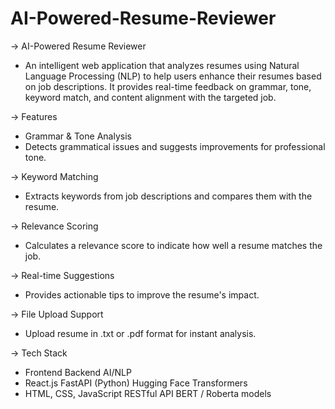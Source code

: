 # AI-Powered-Resume-Reviewer

-> AI-Powered Resume Reviewer
*  An intelligent web application that analyzes resumes using Natural Language Processing (NLP) to help users enhance their resumes based on job descriptions. It provides real-time feedback on grammar, tone, keyword match, and content alignment with the targeted job.

-> Features
* Grammar & Tone Analysis
* Detects grammatical issues and suggests improvements for professional tone.

-> Keyword Matching
* Extracts keywords from job descriptions and compares them with the resume.

-> Relevance Scoring
* Calculates a relevance score to indicate how well a resume matches the job.

-> Real-time Suggestions
* Provides actionable tips to improve the resume's impact.

-> File Upload Support
* Upload resume in .txt or .pdf format for instant analysis.

-> Tech Stack
* Frontend	Backend	AI/NLP
* React.js	FastAPI (Python)	Hugging Face Transformers
* HTML, CSS, JavaScript	RESTful API	BERT / Roberta models
